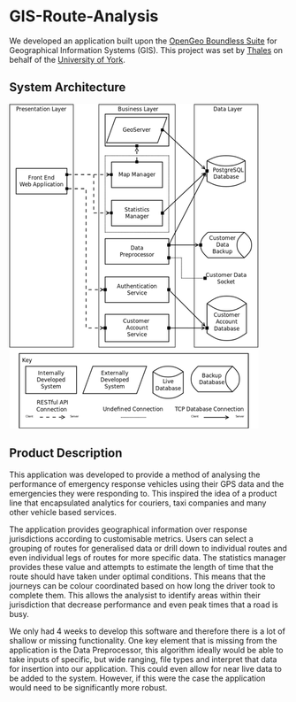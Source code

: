 # GIS-Route-Analysis
We developed an application built upon the [OpenGeo Boundless Suite](http://boundlessgeo.com/solutions/) for Geographical Information Systems (GIS). This project was set by [Thales](https://www.thalesgroup.com/en) on behalf of the [University of York](http://cs.york.ac.uk).

## System Architecture
![Describes the 3 layer architecture that was implemented. The presentation consists of just the web application. The business layer  ](https://github.com/cjk508/Group-Project-GIS-Route-Analytics/raw/master/images/Architecture.png "System Architecture 3 Layer design")


## Product Description

This application was developed to provide a method of analysing the performance of emergency response vehicles using their GPS data and the emergencies they were responding to. This inspired the idea of a product line that encapsulated analytics for couriers, taxi companies and many other vehicle based services.

The application provides geographical information over response jurisdictions according to customisable metrics. Users can select a grouping of routes for generalised data or drill down to individual routes and even individual legs of routes for more specific data. The statistics manager provides these value and attempts to estimate the length of time that the route should have taken under optimal conditions. This means that the journeys can be colour coordinated based on how long the driver took to complete them. This allows the analysist to identify areas within their jurisdiction that decrease performance and even peak times that a road is busy.

We only had 4 weeks to develop this software and therefore there is a lot of shallow or missing functionality. One key element that is missing from the application is the Data Preprocessor, this algorithm ideally would be able to take inputs of specific, but wide ranging, file types and interpret that data for insertion into our application. This could even allow for near live data to be added to the system. However, if this were the case the application would need to be significantly more robust.

